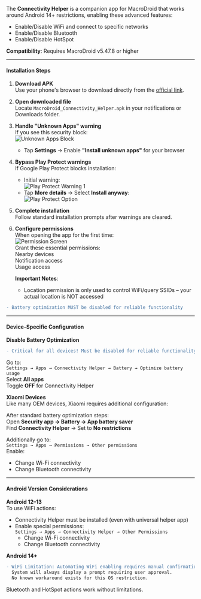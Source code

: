 The **Connectivity Helper** is a companion app for MacroDroid that works around Android 14+ restrictions, enabling these advanced features:  
- Enable/Disable WiFi and connect to specific networks  
- Enable/Disable Bluetooth  
- Enable/Disable HotSpot  

**Compatibility**: Requires MacroDroid v5.47.8 or higher  

---

#### Installation Steps

1. **Download APK**  
   Use your phone's browser to download directly from the [official link](https://macrodroidlink.com/connectivityhelper/MacroDroid_Connectivity_Helper.apk).

2. **Open downloaded file**  
   Locate `MacroDroid_Connectivity_Helper.apk` in your notifications or Downloads folder.

3. **Handle "Unknown Apps" warning**  
   If you see this security block:  
   ![Unknown Apps Block](https://macrodroidforum.com/wiki/images/4/44/Not_allowed_to_install.png)  
   - Tap **Settings** → Enable **"Install unknown apps"** for your browser

4. **Bypass Play Protect warnings**  
   If Google Play Protect blocks installation:  
   - Initial warning:  
   ![Play Protect Warning 1](https://macrodroidforum.com/wiki/images/6/6c/Install_warning1.png)  
   - Tap **More details** → Select **Install anyway**:  
   ![Play Protect Option](https://macrodroidforum.com/wiki/images/1/1b/Install_warning2.png)

5. **Complete installation**  
   Follow standard installation prompts after warnings are cleared.

6. **Configure permissions**  
   When opening the app for the first time:  
   ![Permission Screen](https://macrodroidforum.com/wiki/images/d/d8/Connectivity_helper_screenshot.png)  
   Grant these essential permissions:  
   Nearby devices  
   Notification access  
   Usage access  

   **Important Notes**:  
   - Location permission is only used to control WiFi/query SSIDs – your actual location is NOT accessed  

```diff
- Battery optimization MUST be disabled for reliable functionality
```

---

#### Device-Specific Configuration

**Disable Battery Optimization**  
```diff
- Critical for all devices! Must be disabled for reliable functionality
```
Go to:  
`Settings → Apps → Connectivity Helper → Battery → Optimize battery usage`  
Select **All apps**  
Toggle **OFF** for Connectivity Helper  

**Xiaomi Devices**  
Like many OEM devices, Xiaomi requires additional configuration:  

After standard battery optimization steps:  
Open **Security app → Battery → App battery saver**  
Find **Connectivity Helper** → Set to **No restrictions**

Additionally go to:  
`Settings → Apps → Permissions → Other permissions`  
Enable:
- Change Wi-Fi connectivity
- Change Bluetooth connectivity

---

#### Android Version Considerations

**Android 12–13**  
To use WiFi actions:
- Connectivity Helper must be installed (even with universal helper app)
- Enable special permissions:  
  `Settings → Apps → Connectivity Helper → Other Permissions`  
  - Change Wi-Fi connectivity  
  - Change Bluetooth connectivity  

**Android 14+**
```diff
- WiFi Limitation: Automating WiFi enabling requires manual confirmation!
  System will always display a prompt requiring user approval.
  No known workaround exists for this OS restriction.
```

Bluetooth and HotSpot actions work without limitations.